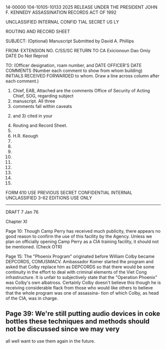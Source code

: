 14-00000
104-10105-10133
2025 RELEASE UNDER THE PRESIDENT JOHN F. KENNEDY ASSASSINATION RECORDS ACT OF 1992

UNCLASSIFIED INTERNAL CONFID TIAL SECRET
US LY

ROUTING AND RECORD SHEET

SUBJECT: (Optional)
Manuscript Submitted by David A. Phillips

FROM: EXTENSION
NO.
C/SS/SC RETURN TO CA
Exicionoun Dao Omiy
DATE Do Not Reprod

TO: (Officer designation, roam number, and DATE OFFICER'S DATE COMMENTS (Number each comment to show from whom
building) INITIALS RECEIVED FORWARDED to whom. Draw a line across column after each comment.)

1. Chief, EAB, Attached are the comments
Office of Security of Acting Chief, SOG,
regarding subject
2. manuscript. All three
3. comments fall within caveats
2) and 3) cited in your
4. Routing and Record Sheet.
5.
6. H.R. Keough
7.
8.
9.
10.
11.
12.
13.
14.
15.

FORM 610 USE PREVIOUS SECRET CONFIDENTIAL INTERNAL UNCLASSIFIED
3-62 EDITIONS USE ONLY

---
DRAFT
7 Jan 76

Chapter XI

Page 10: Though Camp Perry has received much publicity, there
appears no good reason to confirm the use of this facility by the
Agency. Unless we plan on officially opening Camp Perry as a CIA
training facility, it should not be mentioned. (Check OTR)

Page 15: The "Phoenix Program" originated before William Colby
became DEPCORDS, COMUSMACV. Ambassador Komer started the program and
asked that Colby replace him as DEPCORDS so that there would be some
continuity in the effort to deal with criminal elements of the Viet
Cong infrastructure. It is unfair to subjectively state that the
"Operation Phoenix" was Colby's own albatross. Certainly Colby doesn't
believe this though he is receiving considerable flack from those who
would like others to believe that the whole program was one of assassina-
tion of which Colby, as head of the CIA, was in charge.

Page 39: We're still putting audio devices in coke bottles
these techniques and methods should not be discussed since we may very
--
all
well want to use them again in the future.
